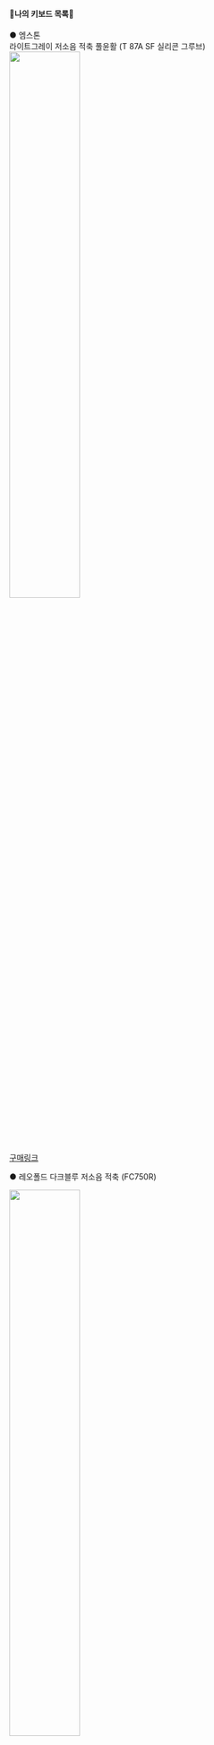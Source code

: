 #### :sparkling_heart:나의 키보드 목록:sparkling_heart:

● 엠스톤  
라이트그레이 저소음 적축 풀윤활 (T 87A SF 실리콘 그루브)   
<img src = "https://user-images.githubusercontent.com/28051638/162617956-72576f21-c543-4050-a900-3f4dc0dc3852.jpg" width="50%" height="50%">


[구매링크](https://smartstore.naver.com/devicepro/products/5033890023?NaPm=ct%3Dl1t2pm0j%7Cci%3Dcheckout%7Ctr%3Dppc%7Ctrx%3D%7Chk%3D13190d409b1232eb54d121edac301c58fa948c79)

● 레오폴드
다크블루 저소음 적축 (FC750R)

<img src = "https://user-images.githubusercontent.com/28051638/162618381-cf12d974-4f20-47e2-9d14-f07a12135743.jpg" width="50%" height="50%">   

[구매링크](http://www.leaderskey.com/shop)   

● 애플키캡 (고민 중)  

[구매링크](https://smartstore.naver.com/happysaturday/products/6029440895?n_media=8753&n_query=%EC%95%A0%ED%94%8C%ED%82%A4%EC%BA%A1&n_rank=2&n_ad_group=grp-a001-02-000000020238817&n_ad=nad-a001-02-000000164311956&n_campaign_type=2&n_mall_id=ncp_1o4waq_01&n_mall_pid=6029440895&n_ad_group_type=2)  
